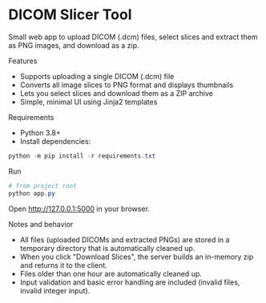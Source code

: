 # DICOM Slicer Tool

Small web app to upload DICOM (.dcm) files, select slices and extract them as PNG images, and download as a zip.

Features
- Supports uploading a single DICOM (.dcm) file
- Converts all image slices to PNG format and displays thumbnails
- Lets you select slices and download them as a ZIP archive
- Simple, minimal UI using Jinja2 templates

Requirements
- Python 3.8+
- Install dependencies:

```powershell
python -m pip install -r requirements.txt
```

Run

```powershell
# from project root
python app.py
```

Open http://127.0.0.1:5000 in your browser.

Notes and behavior
- All files (uploaded DICOMs and extracted PNGs) are stored in a temporary directory that is automatically cleaned up.
- When you click "Download Slices", the server builds an in-memory zip and returns it to the client.
- Files older than one hour are automatically cleaned up.
- Input validation and basic error handling are included (invalid files, invalid integer input).
